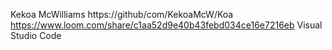 Kekoa McWilliams
https://github/com/KekoaMcW/Koa
https://www.loom.com/share/c1aa52d9e40b43febd034ce16e7216eb
Visual Studio Code
